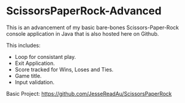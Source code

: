 # ScissorsPaperRock-Advanced
This is an advancement of my basic bare-bones Scissors-Paper-Rock console application in Java that is also hosted here on Github.

This includes:
+ Loop for consistant play.
+ Exit Application.
+ Score tracked for Wins, Loses and Ties.
+ Game title.
+ Input validation.

Basic Project: https://github.com/JesseReadAu/ScissorsPaperRock

